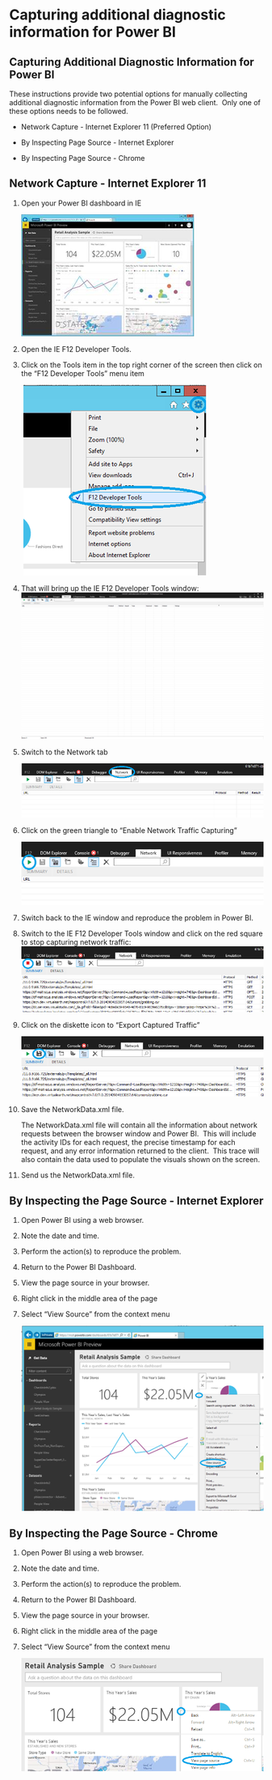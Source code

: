 ﻿<properties 
   pageTitle="Capturing additional diagnostic information for Power BI"
   description="Capturing additional diagnostic information for Power BI"
   services="powerbi" 
   documentationCenter="" 
   authors="guyinacube" 
   manager="mblythe" 
   editor=""
   tags=""/>
 
<tags
   ms.service="powerbi"
   ms.devlang="NA"
   ms.topic="article"
   ms.tgt_pltfrm="NA"
   ms.workload="powerbi"
   ms.date="11/06/2015"
   ms.author="asaxton"/>

# Capturing additional diagnostic information for Power BI  

## Capturing Additional Diagnostic Information for Power BI  
These instructions provide two potential options for manually collecting additional diagnostic information from the Power BI web client.  Only one of these options needs to be followed.

-   Network Capture - Internet Explorer 11 (Preferred Option)  

-   By Inspecting Page Source - Internet Explorer  

-   By Inspecting Page Source - Chrome

## Network Capture - Internet Explorer 11  
1.  Open your Power BI dashboard in IE

     ![](media/powerbi-admin-capturing-additional-diagnostic-information-for-power-bi/clip_image002.jpg)

2.  Open the IE F12 Developer Tools.

3.  Click on the Tools item in the top right corner of the screen then click on the “F12 Developer Tools” menu item

     ![](media/powerbi-admin-capturing-additional-diagnostic-information-for-power-bi/clip_image003.png)

4.  That will bring up the IE F12 Developer Tools window: ![](media/powerbi-admin-capturing-additional-diagnostic-information-for-power-bi/clip_image005.png)

5.  Switch to the Network tab

    ![](media/powerbi-admin-capturing-additional-diagnostic-information-for-power-bi/clip_image007.png)

6.  Click on the green triangle to “Enable Network Traffic Capturing”

    ![](media/powerbi-admin-capturing-additional-diagnostic-information-for-power-bi/clip_image009.png)

7.  Switch back to the IE window and reproduce the problem in Power BI.

8.  Switch to the IE F12 Developer Tools window and click on the red square to stop capturing network traffic: ![](media/powerbi-admin-capturing-additional-diagnostic-information-for-power-bi/clip_image011.png)

9.  Click on the diskette icon to “Export Captured Traffic”

    ![](media/powerbi-admin-capturing-additional-diagnostic-information-for-power-bi/clip_image013.png)

10. Save the NetworkData.xml file.

    The NetworkData.xml file will contain all the information about network requests between the browser window and Power BI.  This will include the activity IDs for each request, the precise timestamp for each request, and any error information returned to the client.  This trace will also contain the data used to populate the visuals shown on the screen.

11. Send us the NetworkData.xml file.

## By Inspecting the Page Source - Internet Explorer  
1.  Open Power BI using a web browser.

2.  Note the date and time.

3.  Perform the action(s) to reproduce the problem.

4.  Return to the Power BI Dashboard.

5.  View the page source in your browser.

6.  Right click in the middle area of the page

7.  Select “View Source” from the context menu  

	![](media/powerbi-admin-capturing-additional-diagnostic-information-for-power-bi/clip_image015.png)

## By Inspecting the Page Source - Chrome  
1.  Open Power BI using a web browser.

2.  Note the date and time.

3.  Perform the action(s) to reproduce the problem.

4.  Return to the Power BI Dashboard.

5.  View the page source in your browser.

6.  Right click in the middle area of the page

7.  Select “View Source” from the context menu

    ![](media/powerbi-admin-capturing-additional-diagnostic-information-for-power-bi/clip_image017.png)  